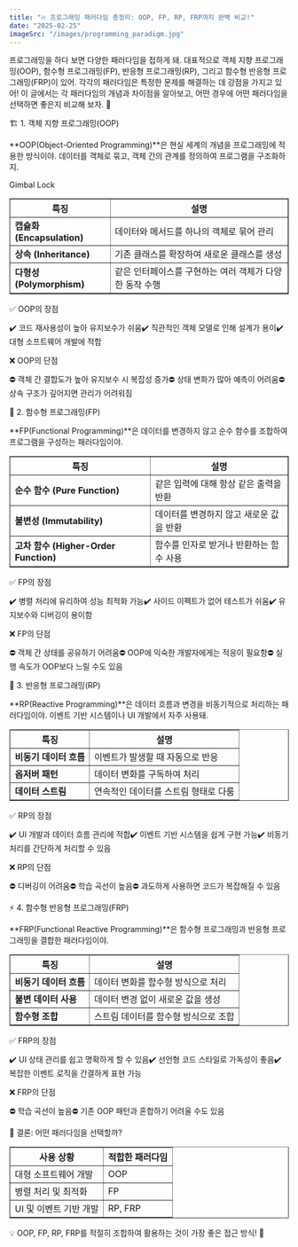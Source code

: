 ```yaml
---
title: "🔥 프로그래밍 패러다임 총정리: OOP, FP, RP, FRP까지 완벽 비교!"
date: "2025-02-25"
imageSrc: "/images/programming_paradigm.jpg"
---
```


프로그래밍을 하다 보면 다양한 패러다임을 접하게 돼. 대표적으로 객체 지향 프로그래밍(OOP), 함수형 프로그래밍(FP), 반응형 프로그래밍(RP), 그리고 함수형 반응형 프로그래밍(FRP)이 있어. 각각의 패러다임은 특정한 문제를 해결하는 데 강점을 가지고 있어! 이 글에서는 각 패러다임의 개념과 차이점을 알아보고, 어떤 경우에 어떤 패러다임을 선택하면 좋은지 비교해 보자. 🚀

🏗️ 1. 객체 지향 프로그래밍(OOP)

**OOP(Object-Oriented Programming)**은 현실 세계의 개념을 프로그래밍에 적용한 방식이야. 데이터를 객체로 묶고, 객체 간의 관계를 정의하여 프로그램을 구조화하지.

<table border="1">
  <tr>
    <th>특징</th>
    <th>설명</th>Gimbal Lock
  </tr>
  <tr>
    <td><b>캡슐화 (Encapsulation)</b></td>
    <td>데이터와 메서드를 하나의 객체로 묶어 관리</td>
  </tr>
  <tr>
    <td><b>상속 (Inheritance)</b></td>
    <td>기존 클래스를 확장하여 새로운 클래스를 생성</td>
  </tr>
  <tr>
    <td><b>다형성 (Polymorphism)</b></td>
    <td>같은 인터페이스를 구현하는 여러 객체가 다양한 동작 수행</td>
  </tr>
</table>

✅ OOP의 장점

✔️ 코드 재사용성이 높아 유지보수가 쉬움✔️ 직관적인 객체 모델로 인해 설계가 용이✔️ 대형 소프트웨어 개발에 적합

❌ OOP의 단점

⛔ 객체 간 결합도가 높아 유지보수 시 복잡성 증가⛔ 상태 변화가 많아 예측이 어려움⛔ 상속 구조가 깊어지면 관리가 어려워짐

🎯 2. 함수형 프로그래밍(FP)

**FP(Functional Programming)**은 데이터를 변경하지 않고 순수 함수를 조합하여 프로그램을 구성하는 패러다임이야.

<table border="1">
  <tr>
    <th>특징</th>
    <th>설명</th>
  </tr>
  <tr>
    <td><b>순수 함수 (Pure Function)</b></td>
    <td>같은 입력에 대해 항상 같은 출력을 반환</td>
  </tr>
  <tr>
    <td><b>불변성 (Immutability)</b></td>
    <td>데이터를 변경하지 않고 새로운 값을 반환</td>
  </tr>
  <tr>
    <td><b>고차 함수 (Higher-Order Function)</b></td>
    <td>함수를 인자로 받거나 반환하는 함수 사용</td>
  </tr>
</table>

✅ FP의 장점

✔️ 병렬 처리에 유리하여 성능 최적화 가능✔️ 사이드 이펙트가 없어 테스트가 쉬움✔️ 유지보수와 디버깅이 용이함

❌ FP의 단점

⛔ 객체 간 상태를 공유하기 어려움⛔ OOP에 익숙한 개발자에게는 적응이 필요함⛔ 실행 속도가 OOP보다 느릴 수도 있음

🔄 3. 반응형 프로그래밍(RP)

**RP(Reactive Programming)**은 데이터 흐름과 변경을 비동기적으로 처리하는 패러다임이야. 이벤트 기반 시스템이나 UI 개발에서 자주 사용돼.

<table border="1">
  <tr>
    <th>특징</th>
    <th>설명</th>
  </tr>
  <tr>
    <td><b>비동기 데이터 흐름</b></td>
    <td>이벤트가 발생할 때 자동으로 반응</td>
  </tr>
  <tr>
    <td><b>옵저버 패턴</b></td>
    <td>데이터 변화를 구독하여 처리</td>
  </tr>
  <tr>
    <td><b>데이터 스트림</b></td>
    <td>연속적인 데이터를 스트림 형태로 다룸</td>
  </tr>
</table>

✅ RP의 장점

✔️ UI 개발과 데이터 흐름 관리에 적합✔️ 이벤트 기반 시스템을 쉽게 구현 가능✔️ 비동기 처리를 간단하게 처리할 수 있음

❌ RP의 단점

⛔ 디버깅이 어려움⛔ 학습 곡선이 높음⛔ 과도하게 사용하면 코드가 복잡해질 수 있음

⚡ 4. 함수형 반응형 프로그래밍(FRP)

**FRP(Functional Reactive Programming)**은 함수형 프로그래밍과 반응형 프로그래밍을 결합한 패러다임이야.

<table border="1">
  <tr>
    <th>특징</th>
    <th>설명</th>
  </tr>
  <tr>
    <td><b>비동기 데이터 흐름</b></td>
    <td>데이터 변화를 함수형 방식으로 처리</td>
  </tr>
  <tr>
    <td><b>불변 데이터 사용</b></td>
    <td>데이터 변경 없이 새로운 값을 생성</td>
  </tr>
  <tr>
    <td><b>함수형 조합</b></td>
    <td>스트림 데이터를 함수형 방식으로 조합</td>
  </tr>
</table>

✅ FRP의 장점

✔️ UI 상태 관리를 쉽고 명확하게 할 수 있음✔️ 선언형 코드 스타일로 가독성이 좋음✔️ 복잡한 이벤트 로직을 간결하게 표현 가능

❌ FRP의 단점

⛔ 학습 곡선이 높음⛔ 기존 OOP 패턴과 혼합하기 어려울 수도 있음

🚀 결론: 어떤 패러다임을 선택할까?

<table border="1">
  <tr>
    <th>사용 상황</th>
    <th>적합한 패러다임</th>
  </tr>
  <tr>
    <td>대형 소프트웨어 개발</td>
    <td>OOP</td>
  </tr>
  <tr>
    <td>병렬 처리 및 최적화</td>
    <td>FP</td>
  </tr>
  <tr>
    <td>UI 및 이벤트 기반 개발</td>
    <td>RP, FRP</td>
  </tr>
</table>

💡 OOP, FP, RP, FRP를 적절히 조합하여 활용하는 것이 가장 좋은 접근 방식! 🚀
